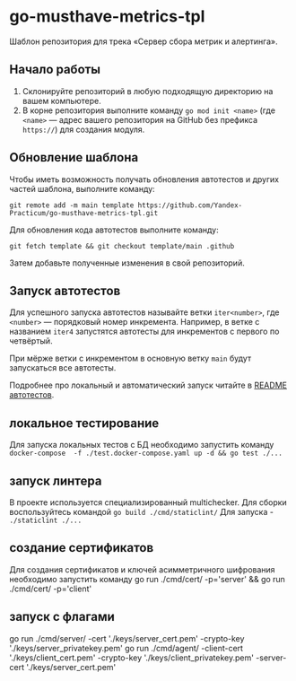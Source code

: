 # go-musthave-metrics-tpl

Шаблон репозитория для трека «Сервер сбора метрик и алертинга».

## Начало работы

1. Склонируйте репозиторий в любую подходящую директорию на вашем компьютере.
2. В корне репозитория выполните команду `go mod init <name>` (где `<name>` — адрес вашего репозитория на GitHub без префикса `https://`) для создания модуля.

## Обновление шаблона

Чтобы иметь возможность получать обновления автотестов и других частей шаблона, выполните команду:

```
git remote add -m main template https://github.com/Yandex-Practicum/go-musthave-metrics-tpl.git
```

Для обновления кода автотестов выполните команду:

```
git fetch template && git checkout template/main .github
```

Затем добавьте полученные изменения в свой репозиторий.

## Запуск автотестов

Для успешного запуска автотестов называйте ветки `iter<number>`, где `<number>` — порядковый номер инкремента. Например, в ветке с названием `iter4` запустятся автотесты для инкрементов с первого по четвёртый.

При мёрже ветки с инкрементом в основную ветку `main` будут запускаться все автотесты.

Подробнее про локальный и автоматический запуск читайте в [README автотестов](https://github.com/Yandex-Practicum/go-autotests).

## локальное тестирование

Для запуска локальных тестов с БД необходимо запустить команду 
`docker-compose  -f ./test.docker-compose.yaml up -d && go test ./...`

## запуск линтера

В проекте используется специализированный multichecker. 
Для сборки воспользуйтесь командой `go build ./cmd/staticlint/`
Для запуска - `./staticlint ./...`

## создание сертификатов 

Для создания сертификатов и ключей асимметричного шифрования необходимо запустить команду
go run ./cmd/cert/ -p='server' && go run ./cmd/cert/ -p='client'

## запуск с флагами 
go run ./cmd/server/ -cert './keys/server_cert.pem' -crypto-key './keys/server_privatekey.pem' 
go run ./cmd/agent/ -client-cert './keys/client_cert.pem' -crypto-key './keys/client_privatekey.pem' -server-cert './keys/server_cert.pem'